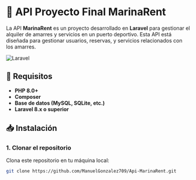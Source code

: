 # 🚀 API Proyecto Final MarinaRent

La API **MarinaRent** es un proyecto desarrollado en **Laravel** para gestionar el alquiler de amarres y servicios en un puerto deportivo. Esta API está diseñada para gestionar usuarios, reservas, y servicios relacionados con los amarres.

![Laravel](https://img.shields.io/badge/Laravel-v8.x-brightgreen)

## 🔧 Requisitos

- **PHP 8.0+**
- **Composer**
- **Base de datos (MySQL, SQLite, etc.)**
- **Laravel 8.x o superior**

## 📥 Instalación

### 1. Clonar el repositorio

Clona este repositorio en tu máquina local:

```bash
git clone https://github.com/ManuelGonzalez709/Api-MarinaRent.git

